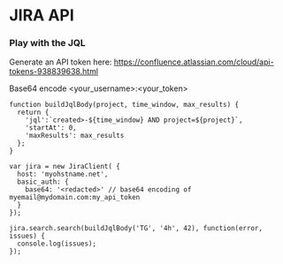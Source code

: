 # JIRA API

### Play with the JQL

Generate an API token here: https://confluence.atlassian.com/cloud/api-tokens-938839638.html

Base64 encode <your_username>:<your_token>

```
function buildJqlBody(project, time_window, max_results) {
  return {
    'jql':`created>-${time_window} AND project=${project}`,
    'startAt': 0,
    'maxResults': max_results
  };
}

var jira = new JiraClient( {
  host: 'myohstname.net',
  basic_auth: {
    base64: '<redacted>' // base64 encoding of myemail@mydomain.com:my_api_token
  }
});

jira.search.search(buildJqlBody('TG', '4h', 42), function(error, issues) {
  console.log(issues);
});

```

